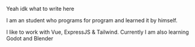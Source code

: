 Yeah idk what to write here


I am an student who programs for program and learned it by himself.


I like to work with Vue, ExpressJS & Tailwind. Currently I am also learning Godot and Blender

<!---
Criepstar/Criepstar is a ✨ special ✨ repository because its `README.md` (this file) appears on your GitHub profile.
You can click the Preview link to take a look at your changes.
--->
